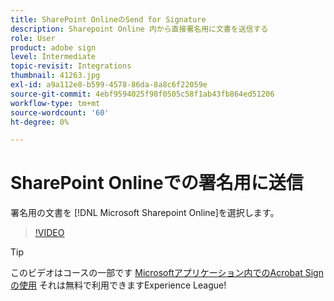 ```yaml
---
title: SharePoint OnlineのSend for Signature
description: Sharepoint Online 内から直接署名用に文書を送信する
role: User
product: adobe sign
level: Intermediate
topic-revisit: Integrations
thumbnail: 41263.jpg
exl-id: a9a112e8-b599-4578-86da-8a8c6f22059e
source-git-commit: 4ebf9594025f98f0505c58f1ab43fb864ed51206
workflow-type: tm+mt
source-wordcount: '60'
ht-degree: 0%

---
```


# SharePoint Onlineでの署名用に送信

署名用の文書を [!DNL Microsoft Sharepoint Online]を選択します。

>[!VIDEO](https://video.tv.adobe.com/v/41263?quality=12&learn=on&hidetitle=true)

>[!TIP]
>
>このビデオはコースの一部です [Microsoftアプリケーション内でのAcrobat Signの使用](https://experienceleague.adobe.com/?recommended=Sign-U-1-2020.2) それは無料で利用できますExperience League!
